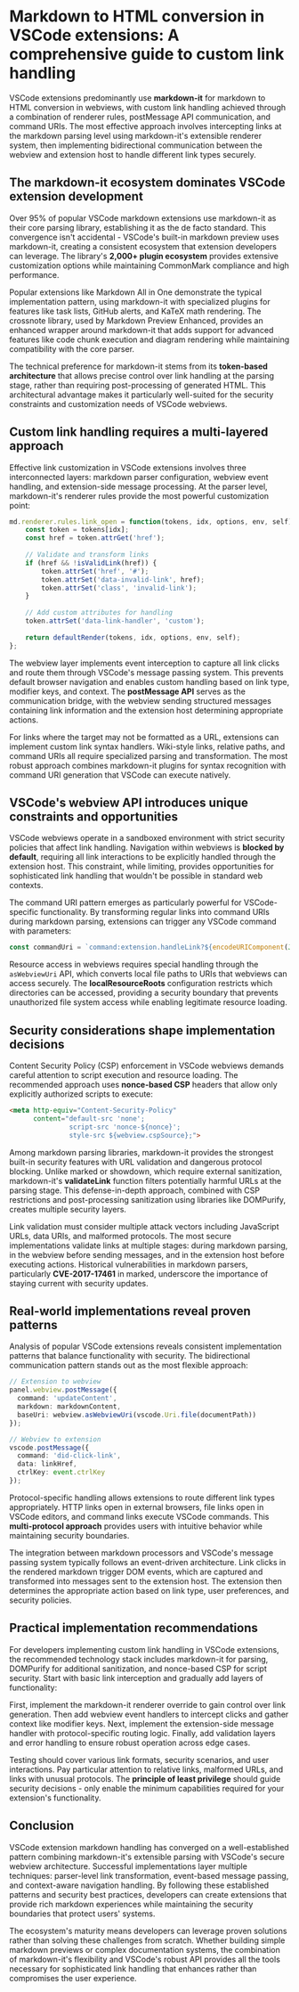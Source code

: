 # Markdown to HTML conversion in VSCode extensions: A comprehensive guide to custom link handling

VSCode extensions predominantly use **markdown-it** for markdown to HTML conversion in webviews, with custom link handling achieved through a combination of renderer rules, postMessage API communication, and command URIs. The most effective approach involves intercepting links at the markdown parsing level using markdown-it's extensible renderer system, then implementing bidirectional communication between the webview and extension host to handle different link types securely.

## The markdown-it ecosystem dominates VSCode extension development

Over 95% of popular VSCode markdown extensions use markdown-it as their core parsing library, establishing it as the de facto standard. This convergence isn't accidental - VSCode's built-in markdown preview uses markdown-it, creating a consistent ecosystem that extension developers can leverage. The library's **2,000+ plugin ecosystem** provides extensive customization options while maintaining CommonMark compliance and high performance.

Popular extensions like Markdown All in One demonstrate the typical implementation pattern, using markdown-it with specialized plugins for features like task lists, GitHub alerts, and KaTeX math rendering. The crossnote library, used by Markdown Preview Enhanced, provides an enhanced wrapper around markdown-it that adds support for advanced features like code chunk execution and diagram rendering while maintaining compatibility with the core parser.

The technical preference for markdown-it stems from its **token-based architecture** that allows precise control over link handling at the parsing stage, rather than requiring post-processing of generated HTML. This architectural advantage makes it particularly well-suited for the security constraints and customization needs of VSCode webviews.

## Custom link handling requires a multi-layered approach

Effective link customization in VSCode extensions involves three interconnected layers: markdown parser configuration, webview event handling, and extension-side message processing. At the parser level, markdown-it's renderer rules provide the most powerful customization point:

```javascript
md.renderer.rules.link_open = function(tokens, idx, options, env, self) {
    const token = tokens[idx];
    const href = token.attrGet('href');
    
    // Validate and transform links
    if (href && !isValidLink(href)) {
        token.attrSet('href', '#');
        token.attrSet('data-invalid-link', href);
        token.attrSet('class', 'invalid-link');
    }
    
    // Add custom attributes for handling
    token.attrSet('data-link-handler', 'custom');
    
    return defaultRender(tokens, idx, options, env, self);
};
```

The webview layer implements event interception to capture all link clicks and route them through VSCode's message passing system. This prevents default browser navigation and enables custom handling based on link type, modifier keys, and context. The **postMessage API** serves as the communication bridge, with the webview sending structured messages containing link information and the extension host determining appropriate actions.

For links where the target may not be formatted as a URL, extensions can implement custom link syntax handlers. Wiki-style links, relative paths, and command URIs all require specialized parsing and transformation. The most robust approach combines markdown-it plugins for syntax recognition with command URI generation that VSCode can execute natively.

## VSCode's webview API introduces unique constraints and opportunities

VSCode webviews operate in a sandboxed environment with strict security policies that affect link handling. Navigation within webviews is **blocked by default**, requiring all link interactions to be explicitly handled through the extension host. This constraint, while limiting, provides opportunities for sophisticated link handling that wouldn't be possible in standard web contexts.

The command URI pattern emerges as particularly powerful for VSCode-specific functionality. By transforming regular links into command URIs during markdown parsing, extensions can trigger any VSCode command with parameters:

```javascript
const commandUri = `command:extension.handleLink?${encodeURIComponent(JSON.stringify([target]))}`;
```

Resource access in webviews requires special handling through the `asWebviewUri` API, which converts local file paths to URIs that webviews can access securely. The **localResourceRoots** configuration restricts which directories can be accessed, providing a security boundary that prevents unauthorized file system access while enabling legitimate resource loading.

## Security considerations shape implementation decisions

Content Security Policy (CSP) enforcement in VSCode webviews demands careful attention to script execution and resource loading. The recommended approach uses **nonce-based CSP** headers that allow only explicitly authorized scripts to execute:

```html
<meta http-equiv="Content-Security-Policy" 
      content="default-src 'none'; 
               script-src 'nonce-${nonce}'; 
               style-src ${webview.cspSource};">
```

Among markdown parsing libraries, markdown-it provides the strongest built-in security features with URL validation and dangerous protocol blocking. Unlike marked or showdown, which require external sanitization, markdown-it's **validateLink** function filters potentially harmful URLs at the parsing stage. This defense-in-depth approach, combined with CSP restrictions and post-processing sanitization using libraries like DOMPurify, creates multiple security layers.

Link validation must consider multiple attack vectors including JavaScript URLs, data URIs, and malformed protocols. The most secure implementations validate links at multiple stages: during markdown parsing, in the webview before sending messages, and in the extension host before executing actions. Historical vulnerabilities in markdown parsers, particularly **CVE-2017-17461** in marked, underscore the importance of staying current with security updates.

## Real-world implementations reveal proven patterns

Analysis of popular VSCode extensions reveals consistent implementation patterns that balance functionality with security. The bidirectional communication pattern stands out as the most flexible approach:

```typescript
// Extension to webview
panel.webview.postMessage({
  command: 'updateContent',
  markdown: markdownContent,
  baseUri: webview.asWebviewUri(vscode.Uri.file(documentPath))
});

// Webview to extension
vscode.postMessage({
  command: 'did-click-link',
  data: linkHref,
  ctrlKey: event.ctrlKey
});
```

Protocol-specific handling allows extensions to route different link types appropriately. HTTP links open in external browsers, file links open in VSCode editors, and command links execute VSCode commands. This **multi-protocol approach** provides users with intuitive behavior while maintaining security boundaries.

The integration between markdown processors and VSCode's message passing system typically follows an event-driven architecture. Link clicks in the rendered markdown trigger DOM events, which are captured and transformed into messages sent to the extension host. The extension then determines the appropriate action based on link type, user preferences, and security policies.

## Practical implementation recommendations

For developers implementing custom link handling in VSCode extensions, the recommended technology stack includes markdown-it for parsing, DOMPurify for additional sanitization, and nonce-based CSP for script security. Start with basic link interception and gradually add layers of functionality:

First, implement the markdown-it renderer override to gain control over link generation. Then add webview event handlers to intercept clicks and gather context like modifier keys. Next, implement the extension-side message handler with protocol-specific routing logic. Finally, add validation layers and error handling to ensure robust operation across edge cases.

Testing should cover various link formats, security scenarios, and user interactions. Pay particular attention to relative links, malformed URLs, and links with unusual protocols. The **principle of least privilege** should guide security decisions - only enable the minimum capabilities required for your extension's functionality.

## Conclusion

VSCode extension markdown handling has converged on a well-established pattern combining markdown-it's extensible parsing with VSCode's secure webview architecture. Successful implementations layer multiple techniques: parser-level link transformation, event-based message passing, and context-aware navigation handling. By following these established patterns and security best practices, developers can create extensions that provide rich markdown experiences while maintaining the security boundaries that protect users' systems.

The ecosystem's maturity means developers can leverage proven solutions rather than solving these challenges from scratch. Whether building simple markdown previews or complex documentation systems, the combination of markdown-it's flexibility and VSCode's robust API provides all the tools necessary for sophisticated link handling that enhances rather than compromises the user experience.